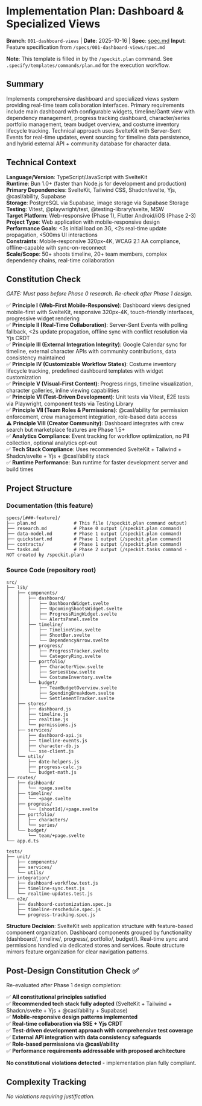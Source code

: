 # Implementation Plan: Dashboard & Specialized Views

**Branch**: `001-dashboard-views` | **Date**: 2025-10-16 | **Spec**: [spec.md](./spec.md)
**Input**: Feature specification from `/specs/001-dashboard-views/spec.md`

**Note**: This template is filled in by the `/speckit.plan` command. See `.specify/templates/commands/plan.md` for the execution workflow.

## Summary

Implements comprehensive dashboard and specialized views system providing real-time team collaboration interfaces. Primary requirements include main dashboard with configurable widgets, timeline/Gantt view with dependency management, progress tracking dashboard, character/series portfolio management, team budget overview, and costume inventory lifecycle tracking. Technical approach uses SvelteKit with Server-Sent Events for real-time updates, event sourcing for timeline data persistence, and hybrid external API + community database for character data.

## Technical Context

<!--
  ACTION REQUIRED: Replace the content in this section with the technical details
  for the project. The structure here is presented in advisory capacity to guide
  the iteration process.
-->

**Language/Version**: TypeScript/JavaScript with SvelteKit  
**Runtime**: Bun 1.0+ (faster than Node.js for development and production)  
**Primary Dependencies**: SvelteKit, Tailwind CSS, Shadcn/svelte, Yjs, @casl/ability, Supabase  
**Storage**: PostgreSQL via Supabase, image storage via Supabase Storage  
**Testing**: Vitest, @playwright/test, @testing-library/svelte, MSW  
**Target Platform**: Web-responsive (Phase 1), Flutter Android/iOS (Phase 2-3)  
**Project Type**: Web application with mobile-responsive design  
**Performance Goals**: <3s initial load on 3G, <2s real-time update propagation, <500ms UI interactions  
**Constraints**: Mobile-responsive 320px-4K, WCAG 2.1 AA compliance, offline-capable with sync-on-reconnect  
**Scale/Scope**: 50+ shoots timeline, 20+ team members, complex dependency chains, real-time collaboration

## Constitution Check

*GATE: Must pass before Phase 0 research. Re-check after Phase 1 design.*

✅ **Principle I (Web-First Mobile-Responsive)**: Dashboard views designed mobile-first with SvelteKit, responsive 320px-4K, touch-friendly interfaces, progressive widget rendering  
✅ **Principle II (Real-Time Collaboration)**: Server-Sent Events with polling fallback, <2s update propagation, offline sync with conflict resolution via Yjs CRDT  
✅ **Principle III (External Integration Integrity)**: Google Calendar sync for timeline, external character APIs with community contributions, data consistency maintained  
✅ **Principle IV (Customizable Workflow States)**: Costume inventory lifecycle tracking, predefined dashboard templates with widget customization  
✅ **Principle V (Visual-First Content)**: Progress rings, timeline visualization, character galleries, inline viewing capabilities  
✅ **Principle VI (Test-Driven Development)**: Unit tests via Vitest, E2E tests via Playwright, component tests via Testing Library  
✅ **Principle VII (Team Roles & Permissions)**: @casl/ability for permission enforcement, crew management integration, role-based data access  
⚠️ **Principle VIII (Creator Community)**: Dashboard integrates with crew search but marketplace features are Phase 1.5+  
✅ **Analytics Compliance**: Event tracking for workflow optimization, no PII collection, optional analytics opt-out  
✅ **Tech Stack Compliance**: Uses recommended SvelteKit + Tailwind + Shadcn/svelte + Yjs + @casl/ability stack  
✅ **Runtime Performance**: Bun runtime for faster development server and build times

## Project Structure

### Documentation (this feature)

```
specs/[###-feature]/
├── plan.md              # This file (/speckit.plan command output)
├── research.md          # Phase 0 output (/speckit.plan command)
├── data-model.md        # Phase 1 output (/speckit.plan command)
├── quickstart.md        # Phase 1 output (/speckit.plan command)
├── contracts/           # Phase 1 output (/speckit.plan command)
└── tasks.md             # Phase 2 output (/speckit.tasks command - NOT created by /speckit.plan)
```

### Source Code (repository root)
<!--
  ACTION REQUIRED: Replace the placeholder tree below with the concrete layout
  for this feature. Delete unused options and expand the chosen structure with
  real paths (e.g., apps/admin, packages/something). The delivered plan must
  not include Option labels.
-->

```
src/
├── lib/
│   ├── components/
│   │   ├── dashboard/
│   │   │   ├── DashboardWidget.svelte
│   │   │   ├── UpcomingShootsWidget.svelte
│   │   │   ├── ProgressRingWidget.svelte
│   │   │   └── AlertsPanel.svelte
│   │   ├── timeline/
│   │   │   ├── TimelineView.svelte
│   │   │   ├── ShootBar.svelte
│   │   │   └── DependencyArrow.svelte
│   │   ├── progress/
│   │   │   ├── ProgressTracker.svelte
│   │   │   └── CategoryRing.svelte
│   │   ├── portfolio/
│   │   │   ├── CharacterView.svelte
│   │   │   ├── SeriesView.svelte
│   │   │   └── CostumeInventory.svelte
│   │   └── budget/
│   │       ├── TeamBudgetOverview.svelte
│   │       ├── SpendingBreakdown.svelte
│   │       └── SettlementTracker.svelte
│   ├── stores/
│   │   ├── dashboard.js
│   │   ├── timeline.js
│   │   ├── realtime.js
│   │   └── permissions.js
│   ├── services/
│   │   ├── dashboard-api.js
│   │   ├── timeline-events.js
│   │   ├── character-db.js
│   │   └── sse-client.js
│   └── utils/
│       ├── date-helpers.js
│       ├── progress-calc.js
│       └── budget-math.js
├── routes/
│   ├── dashboard/
│   │   └── +page.svelte
│   ├── timeline/
│   │   └── +page.svelte
│   ├── progress/
│   │   └── [shootId]/+page.svelte
│   ├── portfolio/
│   │   ├── characters/
│   │   └── series/
│   └── budget/
│       └── team/+page.svelte
└── app.d.ts

tests/
├── unit/
│   ├── components/
│   ├── services/
│   └── utils/
├── integration/
│   ├── dashboard-workflow.test.js
│   ├── timeline-sync.test.js
│   └── realtime-updates.test.js
└── e2e/
    ├── dashboard-customization.spec.js
    ├── timeline-reschedule.spec.js
    └── progress-tracking.spec.js
```

**Structure Decision**: SvelteKit web application structure with feature-based component organization. Dashboard components grouped by functionality (dashboard/, timeline/, progress/, portfolio/, budget/). Real-time sync and permissions handled via dedicated stores and services. Route structure mirrors feature organization for clear navigation patterns.

## Post-Design Constitution Check ✅

Re-evaluated after Phase 1 design completion:

✅ **All constitutional principles satisfied**  
✅ **Recommended tech stack fully adopted** (SvelteKit + Tailwind + Shadcn/svelte + Yjs + @casl/ability + Supabase)  
✅ **Mobile-responsive design patterns implemented**  
✅ **Real-time collaboration via SSE + Yjs CRDT**  
✅ **Test-driven development approach with comprehensive test coverage**  
✅ **External API integration with data consistency safeguards**  
✅ **Role-based permissions via @casl/ability**  
✅ **Performance requirements addressable with proposed architecture**  

**No constitutional violations detected** - implementation plan fully compliant.

## Complexity Tracking

*No violations requiring justification.*

